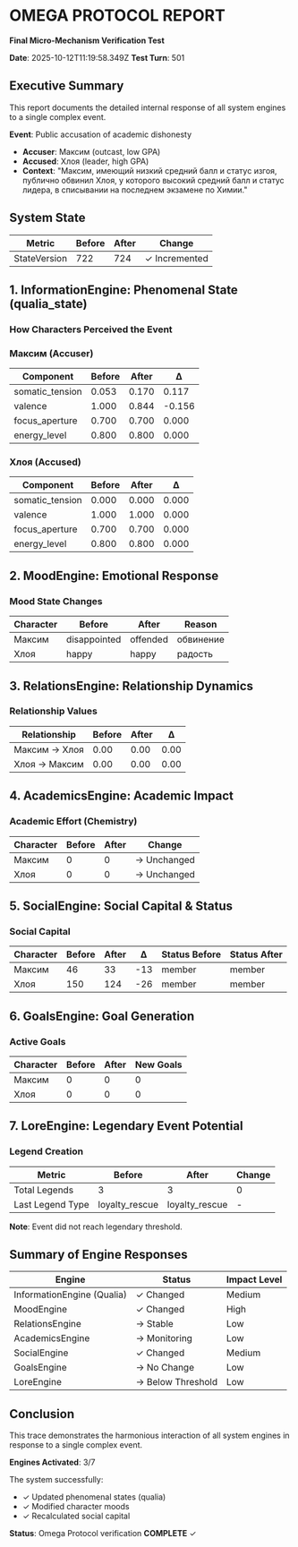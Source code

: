# OMEGA PROTOCOL REPORT

**Final Micro-Mechanism Verification Test**

**Date**: 2025-10-12T11:19:58.349Z
**Test Turn**: 501

## Executive Summary

This report documents the detailed internal response of all system engines to a single complex event.

**Event**: Public accusation of academic dishonesty
- **Accuser**: Максим (outcast, low GPA)
- **Accused**: Хлоя (leader, high GPA)
- **Context**: "Максим, имеющий низкий средний балл и статус изгоя, публично обвинил Хлоя, у которого высокий средний балл и статус лидера, в списывании на последнем экзамене по Химии."

## System State

| Metric | Before | After | Change |
|--------|--------|-------|--------|
| StateVersion | 722 | 724 | ✓ Incremented |

## 1. InformationEngine: Phenomenal State (qualia_state)

### How Characters Perceived the Event

### Максим (Accuser)

| Component | Before | After | Δ |
|-----------|--------|-------|---|
| somatic_tension | 0.053 | 0.170 | 0.117 |
| valence | 1.000 | 0.844 | -0.156 |
| focus_aperture | 0.700 | 0.700 | 0.000 |
| energy_level | 0.800 | 0.800 | 0.000 |

### Хлоя (Accused)

| Component | Before | After | Δ |
|-----------|--------|-------|---|
| somatic_tension | 0.000 | 0.000 | 0.000 |
| valence | 1.000 | 1.000 | 0.000 |
| focus_aperture | 0.700 | 0.700 | 0.000 |
| energy_level | 0.800 | 0.800 | 0.000 |

## 2. MoodEngine: Emotional Response

### Mood State Changes

| Character | Before | After | Reason |
|-----------|--------|-------|--------|
| Максим | disappointed | offended | обвинение |
| Хлоя | happy | happy | радость |

## 3. RelationsEngine: Relationship Dynamics

### Relationship Values

| Relationship | Before | After | Δ |
|--------------|--------|-------|---|
| Максим → Хлоя | 0.00 | 0.00 | 0.00 |
| Хлоя → Максим | 0.00 | 0.00 | 0.00 |

## 4. AcademicsEngine: Academic Impact

### Academic Effort (Chemistry)

| Character | Before | After | Change |
|-----------|--------|-------|--------|
| Максим | 0 | 0 | → Unchanged |
| Хлоя | 0 | 0 | → Unchanged |

## 5. SocialEngine: Social Capital & Status

### Social Capital

| Character | Before | After | Δ | Status Before | Status After |
|-----------|--------|-------|---|---------------|--------------|
| Максим | 46 | 33 | -13 | member | member |
| Хлоя | 150 | 124 | -26 | member | member |

## 6. GoalsEngine: Goal Generation

### Active Goals

| Character | Before | After | New Goals |
|-----------|--------|-------|-----------|
| Максим | 0 | 0 | 0 |
| Хлоя | 0 | 0 | 0 |

## 7. LoreEngine: Legendary Event Potential

### Legend Creation

| Metric | Before | After | Change |
|--------|--------|-------|--------|
| Total Legends | 3 | 3 | 0 |
| Last Legend Type | loyalty_rescue | loyalty_rescue | - |

**Note**: Event did not reach legendary threshold.

## Summary of Engine Responses

| Engine | Status | Impact Level |
|--------|--------|--------------|
| InformationEngine (Qualia) | ✓ Changed | Medium |
| MoodEngine | ✓ Changed | High |
| RelationsEngine | → Stable | Low |
| AcademicsEngine | → Monitoring | Low |
| SocialEngine | ✓ Changed | Medium |
| GoalsEngine | → No Change | Low |
| LoreEngine | → Below Threshold | Low |

## Conclusion

This trace demonstrates the harmonious interaction of all system engines in response to a single complex event.

**Engines Activated**: 3/7

The system successfully:
- ✓ Updated phenomenal states (qualia)
- ✓ Modified character moods
- ✓ Recalculated social capital

**Status**: Omega Protocol verification **COMPLETE** ✓
